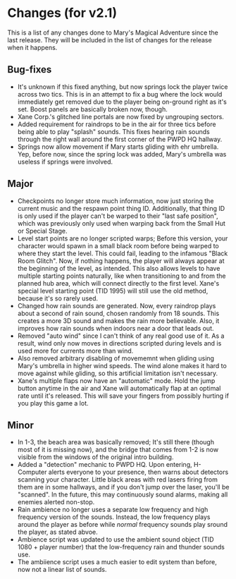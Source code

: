 # Changes (for v2.1)
This is a list of any changes done to Mary's Magical Adventure since the last release. They will be included in the list of changes for the release when it happens.
## Bug-fixes
* It's unknown if this fixed anything, but now springs lock the player twice across two tics. This is in an attempt to fix a bug where the lock would immediately get removed due to the player being on-ground right as it's set. Boost panels are basically broken now, though.
* Xane Corp.'s glitched line portals are now fixed by ungrouping sectors.
* Added requirement for raindrops to be in the air for three tics before being able to play "splash" sounds. This fixes hearing rain sounds through the right wall around the first corner of the PWPD HQ hallway.
* Springs now allow movement if Mary starts gliding with ehr umbrella. Yep, before now, since the spring lock was added, Mary's umbrella was useless if springs were involved.
## Major
* Checkpoints no longer store much information, now just storing the current music and the respawn point thing ID. Additionally, that thing ID is only used if the player can't be warped to their "last safe position", which was previously only used when warping back from the Small Hut or Special Stage.
* Level start points are no longer scripted warps; Before this version, your character would spawn in a small black room before being warped to where they start the level. This could fail, leading to the infamous "Black Room Glitch". Now, if nothing happens, the player will always appear at the beginning of the level, as intended. This also allows levels to have multiple starting points naturally, like when transitioning to and from the planned hub area, which will connect directly to the first level. Xane's special level starting point (TID 1995) will still use the old method, because it's so rarely used.
* Changed how rain sounds are generated. Now, every raindrop plays about a second of rain sound, chosen randomly from 18 sounds. This creates a more 3D sound and makes the rain more believable. Also, it improves how rain sounds when indoors near a door that leads out.
* Removed "auto wind" since I can't think of any real good use of it. As a result, wind only now moves in directions scripted during levels and is used more for currents more than wind.
* Also removed arbitrary disabling of movememnt when gliding using Mary's umbrella in higher wind speeds. The wind alone makes it hard to move against while gliding, so this artificial limitation isn't necessary.
* Xane's multiple flaps now have an "automatic" mode. Hold the jump button anytime in the air and Xane will automatically flap at an optimal rate until it's released. This will save your fingers from possibly hurting if you play this game a lot.
## Minor
* In 1-3, the beach area was basically removed; It's still there (though most of it is missing now), and the bridge that comes from 1-2 is now visible from the windows of the original intro building.
* Added a "detection" mechanic to PWPD HQ. Upon entering, H-Computer alerts everyone to your presence, then warns about detectors scanning your character. Little black areas with red lasers firing from them are in some hallways, and if you don't jump over the laser, you'll be "scanned". In the future, this may continuously sound alarms, making all enemies alerted non-stop.
* Rain ambience no longer uses a separate low frequency and high frequency version of the sounds. Instead, the low frequency plays around the player as before while *normal* frequency sounds play sround the player, as stated abvoe.
* Ambience script was updated to use the ambient sound object (TID 1080 + player number) that the low-frequency rain and thunder sounds use.
* The ambiience script uses a much easier to edit system than before, now not a linear list of sounds.